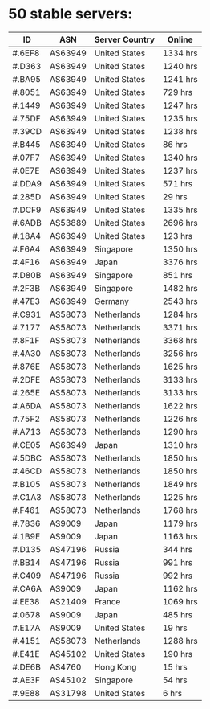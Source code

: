 # 50 stable servers:

| ID | ASN | Server Country | Online |
| ------ | ------ | ------ | ------ |
| #.6EF8 | AS63949 | United States | 1334 hrs |
| #.D363 | AS63949 | United States | 1240 hrs |
| #.BA95 | AS63949 | United States | 1241 hrs |
| #.8051 | AS63949 | United States | 729 hrs |
| #.1449 | AS63949 | United States | 1247 hrs |
| #.75DF | AS63949 | United States | 1235 hrs |
| #.39CD | AS63949 | United States | 1238 hrs |
| #.B445 | AS63949 | United States | 86 hrs |
| #.07F7 | AS63949 | United States | 1340 hrs |
| #.0E7E | AS63949 | United States | 1237 hrs |
| #.DDA9 | AS63949 | United States | 571 hrs |
| #.285D | AS63949 | United States | 29 hrs |
| #.DCF9 | AS63949 | United States | 1335 hrs |
| #.6ADB | AS53889 | United States | 2696 hrs |
| #.18A4 | AS63949 | United States | 123 hrs |
| #.F6A4 | AS63949 | Singapore | 1350 hrs |
| #.4F16 | AS63949 | Japan | 3376 hrs |
| #.D80B | AS63949 | Singapore | 851 hrs |
| #.2F3B | AS63949 | Singapore | 1482 hrs |
| #.47E3 | AS63949 | Germany | 2543 hrs |
| #.C931 | AS58073 | Netherlands | 1284 hrs |
| #.7177 | AS58073 | Netherlands | 3371 hrs |
| #.8F1F | AS58073 | Netherlands | 3368 hrs |
| #.4A30 | AS58073 | Netherlands | 3256 hrs |
| #.876E | AS58073 | Netherlands | 1625 hrs |
| #.2DFE | AS58073 | Netherlands | 3133 hrs |
| #.265E | AS58073 | Netherlands | 3133 hrs |
| #.A6DA | AS58073 | Netherlands | 1622 hrs |
| #.75F2 | AS58073 | Netherlands | 1226 hrs |
| #.A713 | AS58073 | Netherlands | 1290 hrs |
| #.CE05 | AS63949 | Japan | 1310 hrs |
| #.5DBC | AS58073 | Netherlands | 1850 hrs |
| #.46CD | AS58073 | Netherlands | 1850 hrs |
| #.B105 | AS58073 | Netherlands | 1849 hrs |
| #.C1A3 | AS58073 | Netherlands | 1225 hrs |
| #.F461 | AS58073 | Netherlands | 1768 hrs |
| #.7836 | AS9009 | Japan | 1179 hrs |
| #.1B9E | AS9009 | Japan | 1163 hrs |
| #.D135 | AS47196 | Russia | 344 hrs |
| #.BB14 | AS47196 | Russia | 991 hrs |
| #.C409 | AS47196 | Russia | 992 hrs |
| #.CA6A | AS9009 | Japan | 1162 hrs |
| #.EE38 | AS21409 | France | 1069 hrs |
| #.0678 | AS9009 | Japan | 485 hrs |
| #.E17A | AS9009 | United States | 19 hrs |
| #.4151 | AS58073 | Netherlands | 1288 hrs |
| #.E41E | AS45102 | United States | 190 hrs |
| #.DE6B | AS4760 | Hong Kong | 15 hrs |
| #.AE3F | AS45102 | Singapore | 54 hrs |
| #.9E88 | AS31798 | United States | 6 hrs |

